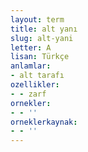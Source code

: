 ```yaml
---
layout: term
title: alt yanı
slug: alt-yani
letter: A
lisan: Türkçe
anlamlar:
- alt tarafı
ozellikler:
- - zarf
ornekler:
- - ''
orneklerkaynak:
- - ''
---
```

